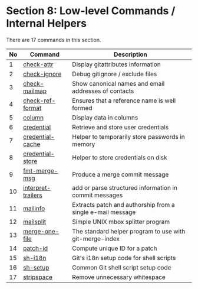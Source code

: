 Section 8: Low-level Commands / Internal Helpers
===

There are 17 commands in this section. 

| No | Command | Description |
| -- | ------- | ----------- |
| 1 | [check-attr](./check-attr.md) | Display gitattributes information |
| 2 | [check-ignore](./check-ignore.md) | Debug gitignore / exclude files |
| 3 | [check-mailmap](./check-mailmap.md) | Show canonical names and email addresses of contacts |
| 4 | [check-ref-format](./check-ref-format.md) | Ensures that a reference name is well formed |
| 5 | [column](./column.md) | Display data in columns |
| 6 | [credential](./credential.md) | Retrieve and store user credentials |
| 7 | [credential-cache](./credential-cache.md) | Helper to temporarily store passwords in memory |
| 8 | [credential-store](./credential-store.md) | Helper to store credentials on disk |
| 9 | [fmt-merge-msg](./fmt-merge-msg.md) | Produce a merge commit message |
| 10 | [interpret-trailers](./interpret-trailers.md) | add or parse structured information in commit messages |
| 11 | [mailinfo](./mailinfo.md) | Extracts patch and authorship from a single e-mail message |
| 12 | [mailsplit](./mailsplit.md) | Simple UNIX mbox splitter program |
| 13 | [merge-one-file](./merge-one-file.md) | The standard helper program to use with git-merge-index |
| 14 | [patch-id](./patch-id.md) | Compute unique ID for a patch |
| 15 | [sh-i18n](./sh-i18n.md) | Git's i18n setup code for shell scripts |
| 16 | [sh-setup](./sh-setup.md) | Common Git shell script setup code |
| 17 | [stripspace](./stripspace.md) | Remove unnecessary whitespace |

